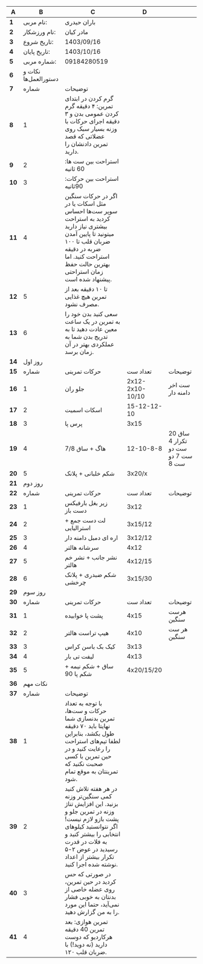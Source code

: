 | **A**  | **B**                 | **C**                                                                                                                                                                                                                           | **D**           |                                   |
| ------ | --------------------- | ------------------------------------------------------------------------------------------------------------------------------------------------------------------------------------------------------------------------------- | --------------- | --------------------------------- |
| **1**  | نام مربی:             | باران حیدری                                                                                                                                                                                                                     |                 |                                   |
| **2**  | نام ورزشکار:          | مادر کیان                                                                                                                                                                                                                       |                 |                                   |
| **3**  | تاریخ شروع:           | 1403/09/16                                                                                                                                                                                                                      |                 |                                   |
| **4**  | تاریخ پایان:          | 1403/10/16                                                                                                                                                                                                                      |                 |                                   |
| **5**  | شماره مربی:           | 09184280519                                                                                                                                                                                                                     |                 |                                   |
| **6**  | نکات و دستور‌العمل‌ها |                                                                                                                                                                                                                                 |                 |                                   |
| **7**  | شماره                 | توضیحات                                                                                                                                                                                                                         |                 |                                   |
| **8**  | 1                     | گرم کردن در ابتدای تمرین: ۴ دقیقه گرم کردن عمومی بدن و ۳ دقیقه اجرای حرکات با وزنه بسیار سبک روی عضلاتی که قصد تمرین دادنشان را دارید.                                                                                          |                 |                                   |
| **9**  | 2                     | استراحت بین ست ها: 60 ثانیه                                                                                                                                                                                                     |                 |                                   |
| **10** | 3                     | استراحت بین حرکات: 90ثانیه                                                                                                                                                                                                      |                 |                                   |
| **11** | 4                     | اگر در حرکات سنگین مثل اسکات یا در سوپر ست‌ها احساس کردید به استراحت بیشتری نیاز دارید میتونید تا پایین آمدن ضربان قلب تا ۱۰۰ ضربه در دقیقه استراحت کنید. اما بهترین حالت حفظ زمان استراحتی پیشنهاد شده است.                    |                 |                                   |
| **12** | 5                     | تا ۱۰ دقیقه بعد از تمرین هیچ غذایی مصرف نشود.                                                                                                                                                                                   |                 |                                   |
| **13** | 6                     | سعی کنید بدن خود را به تمرین در یک ساعت معین عادت دهید تا به تدریج بدن شما به عملکردی بهتر در آن زمان برسد.                                                                                                                     |                 |                                   |
| **14** | روز اول               |                                                                                                                                                                                                                                 |                 |                                   |
| **15** | شماره                 | حرکات تمرینی                                                                                                                                                                                                                    | تعداد ست        | توضیحات                           |
| **16** | 1                     | جلو ران                                                                                                                                                                                                                         | 2x12-2x10-10/10 | ست اخر دامنه دار                  |
| **17** | 2                     | اسکات اسمیت                                                                                                                                                                                                                     | 15-12-12-10     |                                   |
| **18** | 3                     | پرس پا                                                                                                                                                                                                                          | 3x15            |                                   |
| **19** | 4                     | هاگ + ساق 7/8                                                                                                                                                                                                                   | 12-10-8-8       | ساق 20 تکرار 4 ست دو ست 7 دو ست 8 |
| **20** | 5                     | شکم خلبانی + پلانک                                                                                                                                                                                                              | 3x20/x          |                                   |
| **21** | روز دوم               |                                                                                                                                                                                                                                 |                 |                                   |
| **22** | شماره                 | حرکات تمرینی                                                                                                                                                                                                                    | تعداد ست        | توضیحات                           |
| **23** | 1                     | زیر بغل بارفیکس دست باز                                                                                                                                                                                                         | 3x12            |                                   |
| **24** | 2                     | لت دست جمع + استرالیایی                                                                                                                                                                                                         | 3x15/12         |                                   |
| **25** | 3                     | اره ای دمبل دامنه دار                                                                                                                                                                                                           | 3x12/12         |                                   |
| **26** | 4                     | سرشانه هالتر                                                                                                                                                                                                                    | 4x12            |                                   |
| **27** | 5                     | نشر جانب + نشر خم هالتر                                                                                                                                                                                                         | 4x12/15         |                                   |
| **28** | 6                     | شکم ضبدری + پلانک چرخشی                                                                                                                                                                                                         | 3x15/30         |                                   |
| **29** | روز سوم               |                                                                                                                                                                                                                                 |                 |                                   |
| **30** | شماره                 | حرکات تمرینی                                                                                                                                                                                                                    | تعداد ست        | توضیحات                           |
| **31** | 1                     | پشت پا خوابیده                                                                                                                                                                                                                  | 4x15            | هرست سنگین                        |
| **32** | 2                     | هیپ تراست هالتر                                                                                                                                                                                                                 | 4x10            | هر ست سنگین                       |
| **33** | 3                     | کیک بک باسن کراس                                                                                                                                                                                                                | 3x13            |                                   |
| **34** | 4                     | لیفت تی بار                                                                                                                                                                                                                     | 4x13            |                                   |
| **35** | 5                     | ساق + شکم نیمه + شکم پا 90                                                                                                                                                                                                      | 4x20/15/20      |                                   |
| **36** | نکات مهم              |                                                                                                                                                                                                                                 |                 |                                   |
| **37** | شماره                 | توضیحات                                                                                                                                                                                                                         |                 |                                   |
| **38** | 1                     | با توجه به تعداد حرکات و ست‌ها، تمرین بدنسازی شما نهایتا باید ۷۰ دقیقه طول بکشد، بنابراین لطفا تیم‌های استراحت را رعایت کنید و در حین تمرین با کسی صحبت نکنید که تمرینتان به موقع تمام شود.                                     |                 |                                   |
| **39** | 2                     | در هر هفته تلاش کنید کمی سنگین‌تر وزنه بزنید. این افزایش تناژ وزنه در تمرین جلو و پشت بازو لازم نیست! اگر نتوانستید کیلوهای انتخابی را بیشتر کنید و به فلات در قدرت رسیدید در عوض ۲-۵ تکرار بیشتر از اعداد نوشته شده اجرا کنید. |                 |                                   |
| **40** | 3                     | در صورتی که حس کردید در حین تمرین، روی عضله خاصی از بدنتان به خوبی فشار نمی‌آید، حتما این مورد را به من گزارش دهید.                                                                                                             |                 |                                   |
| **41** | 4                     | تمرین هوازی: بعد تمرین 40 دقیقه هرکاردیو که دوست دارید (نه دوید!) با ضربان قلب ۱۲۰.                                                                                                                                             |                 |                                   |
